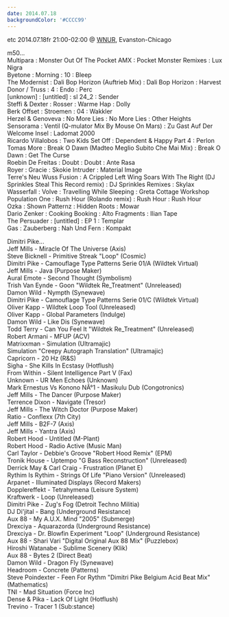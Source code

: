 ```yaml
---
date: 2014.07.18
backgroundColor: '#CCCC99'
---
```


etc 2014.07.18fr 21:00-02:00 @ [WNUR](http://www.wnur.org/), Evanston-Chicago  

m50...  
Multipara : Monster Out Of The Pocket AMX : Pocket Monster Remixes : Lux Nigra  
Byetone : Morning : 10 : Bleep  
The Modernist : Dali Bop Horizon (Auftrieb Mix) : Dali Bop Horizon : Harvest  
Donor / Truss : 4 : Endo : Perc  
\[unknown\] : \[untitled\] : sl 24\_2 : Sender  
Steffi & Dexter : Rosser : Warme Hap : Dolly  
Berk Offset : Stroemen : 04 : Wakkler  
Herzel & Genoveva : No More Lies : No More Lies : Other Heights  
Sensorama : Ventil (Q-mulator Mix By Mouse On Mars) : Zu Gast Auf Der Welcome Insel : Ladomat 2000  
Ricardo Villalobos : Two Kids Set Off : Dependent & Happy Part 4 : Perlon  
Tomas More : Break O Dawn (Madteo Meglio Subito Che Mai Mix) : Break O Dawn : Get The Curse  
Roebin De Freitas : Doubt : Doubt : Ante Rasa  
Royer : Gracie : Skokie Intruder : Material Image  
Terre's Neu Wuss Fusion : A Crippled Left Wing Soars With The Right (DJ Sprinkles Steal This Record remix) : DJ Sprinkles Remixes : Skylax  
Wasserfall : Volve : Travelling While Sleeping : Greta Cottage Workshop  
Population One : Rush Hour (Rolando remix) : Rush Hour : Rush Hour  
Ozka : Shown Patternz : Hidden Roots : Mowar  
Dario Zenker : Cooking Booking : Alto Fragments : Ilian Tape  
The Persuader : \[untitled\] : EP 1 : Templar  
Gas : Zauberberg : Nah Und Fern : Kompakt  

Dimitri Pike...  
Jeff Mills - Miracle Of The Universe (Axis)  
Steve Bicknell - Primitive Streak "Loop" (Cosmic)  
Dimitri Pike - Camouflage Type Patterns Serie 01/A (Wildtek Virtual)  
Jeff Mills - Java (Purpose Maker)  
Aural Emote - Second Thought (Symbolism)  
Trish Van Eynde - Goon "Wildtek Re\_Treatment" (Unreleased)  
Damon Wild - Nympth (Synewave)  
Dimitri Pike - Camouflage Type Patterns Serie 01/C (Wildtek Virtual)  
Oliver Kapp - Wildtek Loop Tool (Unreleased)  
Oliver Kapp - Global Parameters (Indulge)  
Damon Wild - Like Dis (Synewave)  
Todd Terry - Can You Feel It "Wildtek Re\_Treatment" (Unreleased)  
Robert Armani - MFUP (ACV)  
Matrixxman - Simulation (Ultramajic)  
Simulation "Creepy Autograph Translation" (Ultramajic)  
Capricorn - 20 Hz (R&S)  
Sigha - She Kills In Ecstasy (Hotflush)  
From Within - Silent Intelligence Part V (Fax)  
Unknown - UR Men Echoes (Unknown)  
Mark Ernestus Vs Konono NÂ°1 - Masikulu Dub (Congotronics)  
Jeff Mills - The Dancer (Purpose Maker)  
Terrence Dixon - Navigate (Tresor)  
Jeff Mills - The Witch Doctor (Purpose Maker)  
Ratio - Conflexx (7th City)  
Jeff Mills - B2F-7 (Axis)  
Jeff Mills - Yantra (Axis)  
Robert Hood - Untitled (M-Plant)  
Robert Hood - Radio Active (Music Man)  
Carl Taylor - Debbie's Groove "Robert Hood Remix" (EPM)  
Tronik House - Uptempo "G Bass Reconstruction" (Unreleased)  
Derrick May & Carl Craig - Frustration (Planet E)  
Rythim Is Rythim - Strings Of Life "Piano Version" (Unreleased)  
Arpanet - Illuminated Displays (Record Makers)  
Dopplereffekt - Tetrahymena (Leisure System)  
Kraftwerk - Loop (Unreleased)  
Dimitri Pike - Zug's Fog (Detroit Techno Militia)  
DJ Di'jital - Bang (Underground Resistance)  
Aux 88 - My A.U.X. Mind "2005" (Submerge)  
Drexciya - Aquarazorda (Underground Resistance)  
Drexciya - Dr. Blowfin Experiment "Loop" (Underground Resistance)  
Aux 88 - Shari Vari "Digital Original Aux 88 Mix" (Puzzlebox)  
Hiroshi Watanabe - Sublime Scenery (Klik)  
Aux 88 - Bytes 2 (Direct Beat)  
Damon Wild - Dragon Fly (Synewave)  
Headroom - Concrete (Patterns)  
Steve Poindexter - Feen For Rythm "Dimitri Pike Belgium Acid Beat Mix" (Mathematics)  
TNI - Mad Situation (Force Inc)  
Dense & Pika - Lack Of Light (Hotflush)  
Trevino - Tracer 1 (Sub:stance)